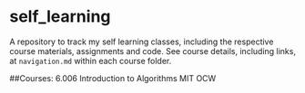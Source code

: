 # self_learning

A repository to track my self learning classes, including the respective course materials, assignments and code. See course details, including links, at `navigation.md` within each course folder.

##Courses:
6.006 Introduction to Algorithms MIT OCW
